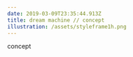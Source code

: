 ```yaml
---
date: 2019-03-09T23:35:44.913Z
title: dream machine // concept
illustration: /assets/styleframe1h.png
---
```

concept
